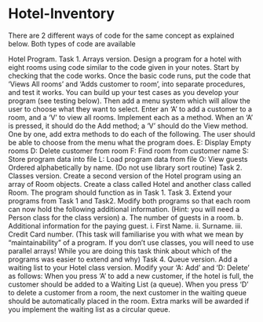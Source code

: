 # Hotel-Inventory

There are 2 different ways of code for the same concept as explained below. Both types of code are available 

Hotel Program.
Task 1. Arrays version. Design a program for a hotel with eight rooms using code similar to the code given in your notes. Start by checking that the code works.
Once the basic code runs, put the code that ‘Views All rooms’ and ‘Adds customer to room’, into separate procedures, and test it works. You can build up your test cases as you develop your program (see testing below).
Then add a menu system which will allow the user to choose what they want to select. Enter an ‘A’ to add a customer to a room, and a ‘V’ to view all rooms. Implement each as a method. When an ‘A’ is pressed, it should do the Add method; a ‘V’ should do the View method.
One by one, add extra methods to do each of the following. The user should be able to choose from the menu what the program does.
E: Display Empty rooms
D: Delete customer from room
F: Find room from customer name
S: Store program data into file
L: Load program data from file
O: View guests Ordered alphabetically by name. (Do not use library sort routine)
Task 2. Classes version. Create a second version of the Hotel program using an array of Room objects. Create a class called Hotel and another class called Room. The program should function as in Task 1.
Task 3. Extend your programs from Task 1 and Task2. Modify both programs so that each room can now hold the following additional information. (Hint: you will need a Person class for the class version)
a. The number of guests in a room.
b. Additional information for the paying guest.
i. First Name.
ii. Surname.
iii. Credit Card number.
(This task will familiarise you with what we mean by “maintainability” of a program. If you don’t use classes, you will need to use parallel arrays! While you are doing this task think about which of the programs was easier to extend and why)
Task 4. Queue version. Add a waiting list to your Hotel class version. Modify your ‘A: Add’ and ‘D: Delete’ as follows:
When you press ‘A’ to add a new customer, if the hotel is full, the customer should be added to a Waiting List (a queue).
When you press ‘D’ to delete a customer from a room, the next customer in the waiting queue should be automatically placed in the room.
Extra marks will be awarded if you implement the waiting list as a circular queue.

